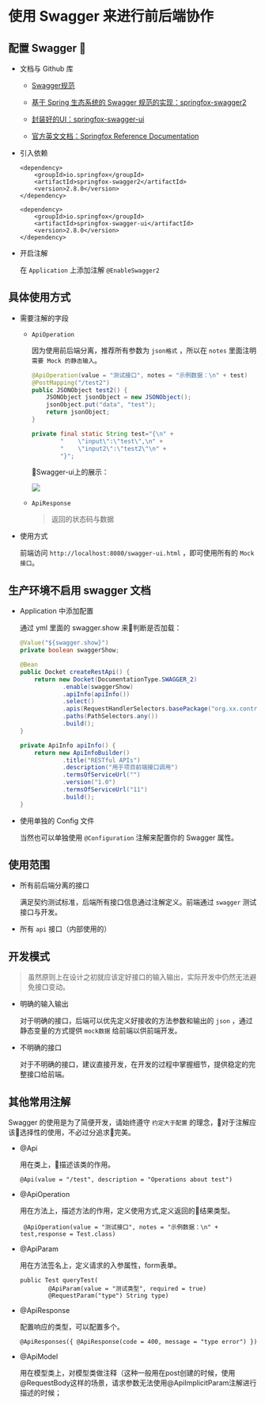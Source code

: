 # 使用 Swagger 来进行前后端协作

## 配置 Swagger 

- 文档与 Github 库

    - [Swagger规范](https://github.com/swagger-api)

    - [基于 Spring 生态系统的 Swagger 规范的实现：springfox-swagger2](https://github.com/springfox/springfox/tree/master/springfox-swagger2)

    - [封装好的UI：springfox-swagger-ui](https://github.com/springfox/springfox/tree/master/springfox-swagger-ui)

    - [官方英文文档：Springfox Reference Documentation](http://springfox.github.io/springfox/docs/current/)

- 引入依赖

    ```
    <dependency>
        <groupId>io.springfox</groupId>
        <artifactId>springfox-swagger2</artifactId>
        <version>2.8.0</version>
    </dependency>

    <dependency>
        <groupId>io.springfox</groupId>
        <artifactId>springfox-swagger-ui</artifactId>
        <version>2.8.0</version>
    </dependency>
    ```

- 开启注解

    在 `Application` 上添加注解 `@EnableSwagger2`

## 具体使用方式

- 需要注解的字段

    -  `ApiOperation`

        因为使用前后端分离，推荐所有参数为 `json格式` ，所以在 `notes` 里面注明 `需要 Mock 的静态输入`。

        ```java
        @ApiOperation(value = "测试接口", notes = "示例数据：\n" + test)
        @PostMapping("/test2")
        public JSONObject test2() {
            JSONObject jsonObject = new JSONObject();
            jsonObject.put("data", "test");
            return jsonObject;
        }

        private final static String test="{\n" +
                "    \"input\":\"test\",\n" +
                "    \"input2\":\"test2\"\n" +
                "}";
        ```

        Swagger-ui上的展示：

        ![](http://cdn.heroxu.com/20180606152827449623722.png)

    - `ApiResponse` 
    
        > 返回的状态码与数据

- 使用方式

    前端访问 `http://localhost:8080/swagger-ui.html` ，即可使用所有的 `Mock接口`。

## 生产环境不启用 swagger 文档

- Application 中添加配置

    通过 yml 里面的 swagger.show 来判断是否加载：

    ```java
    @Value("${swagger.show}")
    private boolean swaggerShow;

    @Bean
    public Docket createRestApi() {
        return new Docket(DocumentationType.SWAGGER_2)
                .enable(swaggerShow)
                .apiInfo(apiInfo())
                .select()
                .apis(RequestHandlerSelectors.basePackage("org.xx.controller"))
                .paths(PathSelectors.any())
                .build();
    }

    private ApiInfo apiInfo() {
        return new ApiInfoBuilder()
                .title("RESTful APIs")
                .description("用于项目前端接口调用")
                .termsOfServiceUrl("")
                .version("1.0")
                .termsOfServiceUrl("11")
                .build();
    }
    ```

- 使用单独的 Config 文件

    当然也可以单独使用 `@Configuration` 注解来配置你的 Swagger 属性。

## 使用范围

- 所有前后端分离的接口

    满足契约测试标准，后端所有接口信息通过注解定义。前端通过 `swagger` 测试接口与开发。

- 所有 `api` 接口（内部使用的）

## 开发模式

> 虽然原则上在设计之初就应该定好接口的输入输出，实际开发中仍然无法避免接口变动。

- 明确的输入输出

    对于明确的接口，后端可以优先定义好接收的方法参数和输出的 `json` ，通过静态变量的方式提供 `mock数据` 给前端以供前端开发。

- 不明确的接口

    对于不明确的接口，建议直接开发，在开发的过程中掌握细节，提供稳定的完整接口给前端。

## 其他常用注解

Swagger 的使用是为了简便开发，请始终遵守 `约定大于配置` 的理念，对于注解应该选择性的使用，不必过分追求完美。

- @Api
    
    用在类上，描述该类的作用。

    ```
    @Api(value = "/test", description = "Operations about test")
    ```

- @ApiOperation

    用在方法上，描述方法的作用，定义使用方式,定义返回的结果类型。

    ```
     @ApiOperation(value = "测试接口", notes = "示例数据：\n" + test,response = Test.class)
    ```

- @ApiParam

    用在方法签名上，定义请求的入参属性，form表单。

    ```
    public Test queryTest(
            @ApiParam(value = "测试类型", required = true)
            @RequestParam("type") String type) 
    ```

- @ApiResponse

    配置响应的类型，可以配置多个。

    ```
    @ApiResponses({ @ApiResponse(code = 400, message = "type error") })
    ```

- @ApiModel

    用在模型类上，对模型类做注释（这种一般用在post创建的时候，使用@RequestBody这样的场景，请求参数无法使用@ApiImplicitParam注解进行描述的时候；

